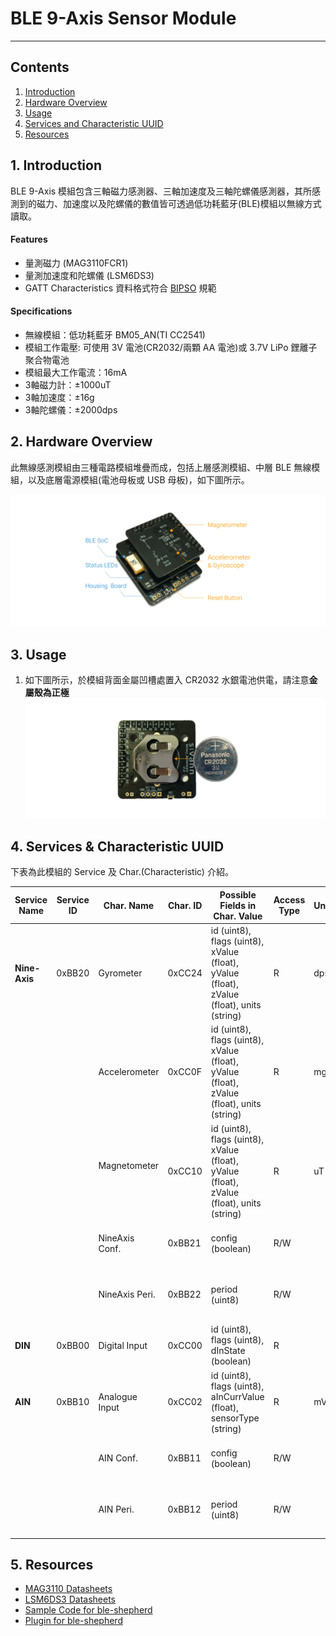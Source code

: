 # BLE 9-Axis Sensor Module
--------------------

## Contents  
1. [Introduction](#Introduction)  
2. [Hardware Overview](#HW_Overview)  
3. [Usage](#Usage)  
4. [Services and Characteristic UUID](#Service_Char_UUID)  
5. [Resources](#Resources)  

<a name="Introduction"></a>
## 1. Introduction  

BLE 9-Axis 模組包含三軸磁力感測器、三軸加速度及三軸陀螺儀感測器，其所感測到的磁力、加速度以及陀螺儀的數值皆可透過低功耗藍牙(BLE)模組以無線方式讀取。

#### Features  
 * 量測磁力 (MAG3110FCR1)  
 * 量測加速度和陀螺儀 (LSM6DS3)  
 * GATT Characteristics 資料格式符合 [BIPSO](https://github.com/bluetoother/bipso/wiki/BIPSO-Specification) 規範   

#### Specifications  
 * 無線模組：低功耗藍牙 BM05_AN(TI CC2541)  
 * 模組工作電壓: 可使用 3V 電池(CR2032/兩顆 AA 電池)或 3.7V LiPo 鋰離子聚合物電池  
 * 模組最大工作電流：16mA  
 * 3軸磁力計：±1000uT  
 * 3軸加速度：±16g  
 * 3軸陀螺儀：±2000dps  

<a name="HW_Overview"></a>
## 2. Hardware Overview  

此無線感測模組由三種電路模組堆疊而成，包括上層感測模組、中層 BLE 無線模組，以及底層電源模組(電池母板或 USB 母板)，如下圖所示。  

![9-Axis](https://raw.githubusercontent.com/sivann-tw/sivann-modules/master/media/ble_9-axis.png)  

<a name="Usage"></a>
## 3. Usage  

1. 如下圖所示，於模組背面金屬凹槽處置入 CR2032 水銀電池供電，請注意**金屬殼為正極** 
![Battery](https://raw.githubusercontent.com/sivann-tw/sivann-modules/master/media/battery.png)  

<a name="Service_Char_UUID"></a>
## 4. Services & Characteristic UUID  

下表為此模組的 Service 及 Char.(Characteristic) 介紹。  

| Service Name  | Service ID | Char. Name     | Char. ID | Possible Fields in Char. Value                                                                  | Access Type | Unit | Description                                  |  
|---------------|------------|----------------|----------|-------------------------------------------------------------------------------------------------|-------------|------|----------------------------------------------|  
| **Nine-Axis** |  0xBB20    | Gyrometer      | 0xCC24   | id (uint8), flags (uint8), xValue (float), yValue (float), zValue (float), units (string)       | R           | dps  |                                              |  
|               |            | Accelerometer  | 0xCC0F   | id (uint8), flags (uint8), xValue (float), yValue (float), zValue (float), units (string)       | R           | mg   |                                              |  
|               |            | Magnetometer   | 0xCC10   | id (uint8), flags (uint8), xValue (float), yValue (float), zValue (float), units (string)       | R           | uT   |                                              |   
|               |            | NineAxis Conf. | 0xBB21   | config (boolean)                                                                                | R/W         |      | Measurment Switch. 0 (OFF), 1 (ON)           |  
|               |            | NineAxis Peri. | 0xBB22   | period (uint8)                                                                                  | R/W         |      | Period = [Data * 10] ms, Data Range : 10~255 |  
| **DIN**       |  0xBB00    | Digital Input  | 0xCC00   | id (uint8), flags (uint8), dInState (boolean)                                                   | R           |      | 0 (Low), 1 (High)                            |  
| **AIN**       |  0xBB10    | Analogue Input | 0xCC02   | id (uint8), flags (uint8), aInCurrValue (float), sensorType (string)                            | R           | mV   |                                              |  
|               |            | AIN Conf.      | 0xBB11   | config (boolean)                                                                                | R/W         |      | Measurment Switch. 0 (OFF), 1 (ON)           |  
|               |            | AIN Peri.      | 0xBB12   | period (uint8)                                                                                  | R/W         |      | Period = [Data * 10] ms, Data Range : 10~255 |  


<a name="Resources"></a>
## 5. Resources  
 * [MAG3110 Datasheets](https://www.nxp.com/files/sensors/doc/data_sheet/MAG3110.pdf)   
 * [LSM6DS3 Datasheets](http://www.st.com/content/ccc/resource/technical/document/datasheet/a3/f5/4f/ae/8e/44/41/d7/DM00133076.pdf/files/DM00133076.pdf/jcr:content/translations/en.DM00133076.pdf)  
 * [Sample Code for ble-shepherd](https://github.com/sivann-tw/hiver-iot-kit-ble/blob/master/example/nineAxis.js)  
 * [Plugin for ble-shepherd](https://github.com/bluetoother/bshep-plugin-sivann-nineaxis/blob/master/index.js)  
